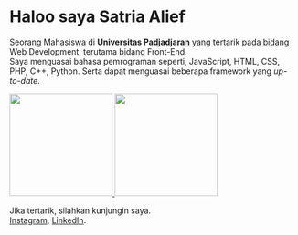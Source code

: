 # Haloo saya **Satria Alief**
Seorang Mahasiswa di **Universitas Padjadjaran** yang tertarik pada bidang Web Development, terutama bidang Front-End.\
Saya menguasai bahasa pemrograman seperti, JavaScript, HTML, CSS, PHP, C++, Python. Serta dapat menguasai beberapa framework yang *up-to-date*. <br>

<p align="left">
<a href="https://github.com/satriaalieff">
  <img height="180em" src="https://github-readme-stats-eight-theta.vercel.app/api?username=satriaalieff&show_icons=true&theme=algolia&include_all_commits=true&count_private=true"/>
  <img height="180em" src="https://github-readme-stats-eight-theta.vercel.app/api/top-langs/?username=satriaalieff&layout=compact&langs_count=8&theme=algolia"/>
</a>
</p>

Jika tertarik, silahkan kunjungin saya.\
[Instagram](https://www.instagram.com/satriaalieff/), [LinkedIn](https://www.linkedin.com/in/satriaalieff/).
